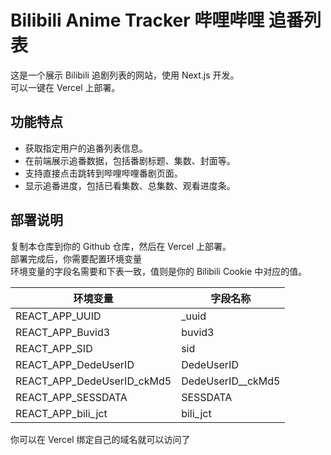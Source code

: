 # Bilibili Anime Tracker 哔哩哔哩 追番列表

这是一个展示 Bilibili 追剧列表的网站，使用 Next.js 开发。</br>
可以一键在 Vercel 上部署。</br>

## 功能特点

- 获取指定用户的追番列表信息。
- 在前端展示追番数据，包括番剧标题、集数、封面等。
- 支持直接点击跳转到哔哩哔哩番剧页面。
- 显示追番进度，包括已看集数、总集数、观看进度条。

## 部署说明
复制本仓库到你的 Github 仓库，然后在 Vercel 上部署。</br>
部署完成后，你需要配置环境变量</br>
环境变量的字段名需要和下表一致，值则是你的 Bilibili Cookie 中对应的值。</br>

| 环境变量 | 字段名称 |
| --- |-------------------|
|REACT_APP_UUID| _uuid             |
|REACT_APP_Buvid3| buvid3            |
|REACT_APP_SID| sid               |
|REACT_APP_DedeUserID| DedeUserID        |
|REACT_APP_DedeUserID_ckMd5| DedeUserID__ckMd5 |
|REACT_APP_SESSDATA| SESSDATA          |
|REACT_APP_bili_jct| bili_jct          |

你可以在 Vercel 绑定自己的域名就可以访问了</br>

